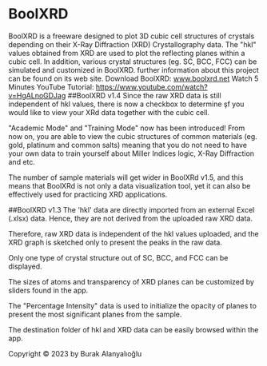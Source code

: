 # BoolXRD
BoolXRD is a freeware designed to plot 3D cubic cell structures of crystals depending on their X-Ray Diffraction (XRD) Crystallography data. The "hkl" values obtained from XRD are used to plot the reflecting planes within a cubic cell. In addition, various crystal structures (eg. SC, BCC, FCC) can be simulated and customized in BoolXRD.
further information about this project can be found on its web site.
Download BoolXRD: www.boolxrd.net
Watch 5 Minutes YouTube Tutorial: https://www.youtube.com/watch?v=HgALnoGDJag
##BoolXRD v1.4
Since the raw XRD data is still independent of hkl values, there is now a checkbox to determine şf you would like to view your XRd data together with the cubic cell.

"Academic Mode" and "Training Mode" now has been introduced! From now on, you are able to view the cubic structures of common materials (eg. gold, platinum and common salts) meaning that you do not need to have your own data to train yourself about Miller Indices logic, X-Ray Diffraction and etc. 

The number of sample materials will get wider in BoolXRd v1.5, and this means that BoolXRd is not only a data visualization tool, yet it can also be effectively used for practicing XRD applications.

##BoolXRD v1.3
The 'hkl' data are directly imported from an external Excel (.xlsx) data. Hence, they are not derived from the uploaded raw XRD data.

Therefore, raw XRD data is independent of the hkl values uploaded, and the XRD graph is sketched only to present the peaks in the raw data.

Only one type of crystal structure out of SC, BCC, and FCC can be displayed.

The sizes of atoms and transparency of XRD planes can be customized by sliders found in the app.

The "Percentage Intensity" data is used to initialize the opacity of planes to present the most significant planes from the sample.

The destination folder of hkl and XRD data can be easily browsed within the app.

Copyright © 2023 by Burak Alanyalıoğlu 
